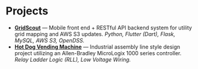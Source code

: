 # Projects


- **[GridScout](../projects/GridScout.md)** — Mobile front end + RESTful API backend system for utility grid mapping and AWS S3 updates. _Python, Flutter (Dart), Flask, MySQL, AWS S3, OpenDSS._
- **[Hot Dog Vending Machine](../projects/VendingMachine.md)** — Industrial assembly line style design project utilizing an Allen-Bradley MicroLogix 1000 series controller. _Relay Ladder Logic (RLL), Low Voltage Wiring._
